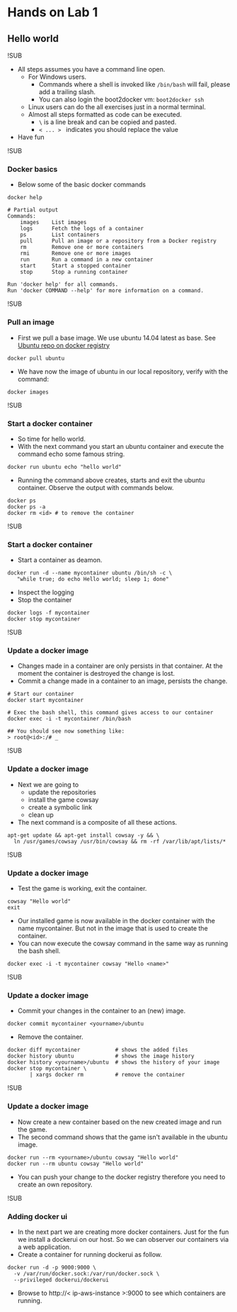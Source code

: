# Hands on Lab 1
## Hello world

!SUB
* All steps assumes you have a command line open.
  * For Windows users.
    * Commands where a shell is invoked like `/bin/bash` will fail, please add a trailing slash.
    * You can also login the boot2docker vm: `boot2docker ssh`
  * Linux users can do the all exercises just in a normal terminal.
  * Almost all steps formatted as code can be executed.
    *  `\` is a line break and can be copied and pasted.
    * `< ... > ` indicates you should replace the value
* Have fun


!SUB
### Docker basics
* Below some of the basic docker commands

```
docker help

# Partial output
Commands:
    images    List images
    logs      Fetch the logs of a container
    ps        List containers
    pull      Pull an image or a repository from a Docker registry 
    rm        Remove one or more containers
    rmi       Remove one or more images
    run       Run a command in a new container
    start     Start a stopped container
    stop      Stop a running container

Run 'docker help' for all commands.
Run 'docker COMMAND --help' for more information on a command.
```

!SUB
### Pull an image
* First we pull a base image. We use ubuntu 14.04 latest as base. See [Ubuntu repo on docker registry](https://registry.hub.docker.com/_/ubuntu/)

```
docker pull ubuntu
```
* We have now the image of ubuntu in our local repository, verify with the command:

```
docker images
```

!SUB
### Start a docker container
* So time for hello world.
* With the next command you start an ubuntu container and execute the command echo some famous string.

```
docker run ubuntu echo "hello world"
```
* Running the command above creates, starts and exit the ubuntu container. Observe the output with commands below.

```
docker ps
docker ps -a
docker rm <id> # to remove the container
```

!SUB
### Start a docker container
* Start a container as deamon.

```
docker run -d --name mycontainer ubuntu /bin/sh -c \
   "while true; do echo Hello world; sleep 1; done"
```

* Inspect the logging
* Stop the container

```
docker logs -f mycontainer
docker stop mycontainer
```

!SUB
### Update a docker image

* Changes made in a container are only persists in that container. At the moment the container is destroyed the change is lost.
* Commit a change made in a container to an image, persists the change.

```
# Start our container
docker start mycontainer

# Exec the bash shell, this command gives access to our container
docker exec -i -t mycontainer /bin/bash

## You should see now something like:
> root@<id>:/# _
```

!SUB
### Update a docker image
* Next we are going to
  * update the repositories
  * install the game cowsay
  * create a symbolic link
  * clean up
* The next command is a composite of all these actions.

```
apt-get update && apt-get install cowsay -y && \
  ln /usr/games/cowsay /usr/bin/cowsay && rm -rf /var/lib/apt/lists/*

```

!SUB
### Update a docker image

* Test the game is working, exit the container.
```
cowsay "Hello world"
exit
```
* Our installed game is now available in the docker container with the name mycontainer. But not in the image that is used to create the container.
* You can now execute the cowsay command in the same way as running the bash shell.
```
docker exec -i -t mycontainer cowsay "Hello <name>"
```

!SUB
### Update a docker image
* Commit your changes in the container to an (new) image.
```
docker commit mycontainer <yourname>/ubuntu
```
* Remove the container.

```
docker diff mycontainer           # shows the added files
docker history ubuntu             # shows the image history
docker history <yourname>/ubuntu  # shows the history of your image
docker stop mycontainer \
       | xargs docker rm          # remove the container
```


!SUB
### Update a docker image
* Now create a new container based on the new created image and run the game.
* The second command shows that the game isn't available in the ubuntu image.
```
docker run --rm <yourname>/ubuntu cowsay "Hello world"
docker run --rm ubuntu cowsay "Hello world"
```
* You can push your change to the docker registry therefore you need to create an own repository.


!SUB
### Adding docker ui
- In the next part we are creating more docker containers. Just for the fun we install a dockerui on our host. So we can observer our containers via a web application.
- Create a container for running dockerui as follow.

```
docker run -d -p 9000:9000 \
  -v /var/run/docker.sock:/var/run/docker.sock \
  --privileged dockerui/dockerui
```
- Browse to http://< ip-aws-instance >:9000 to see which containers are running.
